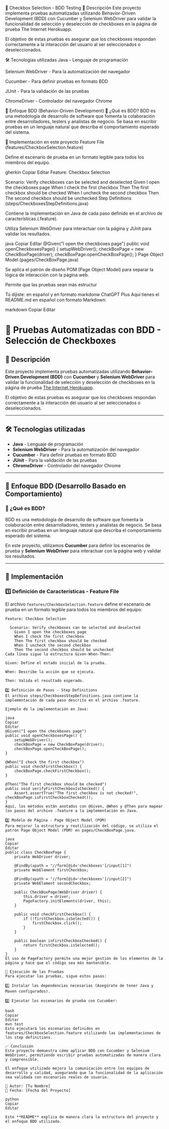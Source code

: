📌 Checkbox Selection - BDD Testing
📖 Descripción
Este proyecto implementa pruebas automatizadas utilizando Behavior-Driven Development (BDD) con Cucumber y Selenium WebDriver para validar la funcionalidad de selección y deselección de checkboxes en la página de prueba The Internet Herokuapp.

El objetivo de estas pruebas es asegurar que los checkboxes respondan correctamente a la interacción del usuario al ser seleccionados o deseleccionados.

🛠️ Tecnologías utilizadas
Java - Lenguaje de programación

Selenium WebDriver - Para la automatización del navegador

Cucumber - Para definir pruebas en formato BDD

JUnit - Para la validación de las pruebas

ChromeDriver - Controlador del navegador Chrome

📌 Enfoque BDD (Behavior-Driven Development)
📝 ¿Qué es BDD?
BDD es una metodología de desarrollo de software que fomenta la colaboración entre desarrolladores, testers y analistas de negocio. Se basa en escribir pruebas en un lenguaje natural que describa el comportamiento esperado del sistema.

📜 Implementación en este proyecto
Feature File (features/CheckboxSelection.feature)

Define el escenario de prueba en un formato legible para todos los miembros del equipo.

gherkin
Copiar
Editar
Feature: Checkbox Selection

  Scenario: Verify checkboxes can be selected and deselected
    Given I open the checkboxes page
    When I check the first checkbox
    Then The first checkbox should be checked
    When I uncheck the second checkbox
    Then The second checkbox should be unchecked
Step Definitions (steps/CheckboxesStepDefinitions.java)

Contiene la implementación en Java de cada paso definido en el archivo de características (.feature).

Utiliza Selenium WebDriver para interactuar con la página y JUnit para validar los resultados.

java
Copiar
Editar
@Given("I open the checkboxes page")
public void openCheckboxesPage() {
    setupWebDriver();
    checkBoxPage = new CheckBoxPage(driver);
    checkBoxPage.openCheckBoxPage();
}
Page Object Model (pages/CheckBoxPage.java)

Se aplica el patrón de diseño POM (Page Object Model) para separar la lógica de interacción con la página web.

Permite que las pruebas sean más estructur






Tú dijiste:
en español y en formato markdonw
ChatGPT Plus
Aquí tienes el README.md en español con formato Markdown:

markdown
Copiar
Editar
# 📌 Pruebas Automatizadas con BDD - Selección de Checkboxes  

## 📖 Descripción  

Este proyecto implementa pruebas automatizadas utilizando **Behavior-Driven Development (BDD)** con **Cucumber** y **Selenium WebDriver** para validar la funcionalidad de selección y deselección de checkboxes en la página de prueba [The Internet Herokuapp](https://the-internet.herokuapp.com/checkboxes).  

El objetivo de estas pruebas es asegurar que los checkboxes respondan correctamente a la interacción del usuario al ser seleccionados o deseleccionados.  

---

## 🛠️ Tecnologías utilizadas  

- **Java** - Lenguaje de programación  
- **Selenium WebDriver** - Para la automatización del navegador  
- **Cucumber** - Para definir pruebas en formato BDD  
- **JUnit** - Para la validación de las pruebas  
- **ChromeDriver** - Controlador del navegador Chrome  

---

## 📌 Enfoque BDD (Desarrollo Basado en Comportamiento)  

### 📝 ¿Qué es BDD?  
BDD es una metodología de desarrollo de software que fomenta la colaboración entre desarrolladores, testers y analistas de negocio. Se basa en escribir pruebas en un lenguaje natural que describa el comportamiento esperado del sistema.  

En este proyecto, utilizamos **Cucumber** para definir los escenarios de prueba y **Selenium WebDriver** para interactuar con la página web y validar los resultados.  

---

## 📜 Implementación  

### 1️⃣ **Definición de Características - Feature File**  

El archivo `features/CheckboxSelection.feature` define el escenario de prueba en un formato legible para todos los miembros del equipo:  

```gherkin
Feature: Checkbox Selection

  Scenario: Verify checkboxes can be selected and deselected
    Given I open the checkboxes page
    When I check the first checkbox
    Then The first checkbox should be checked
    When I uncheck the second checkbox
    Then The second checkbox should be unchecked
Cada línea sigue la estructura Given-When-Then:

Given: Define el estado inicial de la prueba.

When: Describe la acción que se ejecuta.

Then: Valida el resultado esperado.

2️⃣ Definición de Pasos - Step Definitions
El archivo steps/CheckboxesStepDefinitions.java contiene la implementación de cada paso descrito en el archivo .feature.

Ejemplo de la implementación en Java:

java
Copiar
Editar
@Given("I open the checkboxes page")
public void openCheckboxesPage() {
    setupWebDriver();
    checkBoxPage = new CheckBoxPage(driver);
    checkBoxPage.openCheckBoxPage();
}

@When("I check the first checkbox")
public void checkFirstCheckbox() {
    checkBoxPage.checkFirstCheckbox();
}

@Then("The first checkbox should be checked")
public void verifyFirstCheckboxIsChecked() {
    Assert.assertTrue("The first checkbox is not checked!", checkBoxPage.isFirstCheckboxChecked());
}
Aquí, los métodos están anotados con @Given, @When y @Then para mapear los pasos del archivo .feature a la implementación en Java.

3️⃣ Modelo de Página - Page Object Model (POM)
Para mejorar la estructura y reutilización del código, se utiliza el patrón Page Object Model (POM) en pages/CheckBoxPage.java.

java
Copiar
Editar
public class CheckBoxPage {
    private WebDriver driver;

    @FindBy(xpath = "//form[@id='checkboxes']/input[1]")
    private WebElement firstCheckbox;

    @FindBy(xpath = "//form[@id='checkboxes']/input[2]")
    private WebElement secondCheckbox;

    public CheckBoxPage(WebDriver driver) {
        this.driver = driver;
        PageFactory.initElements(driver, this);
    }

    public void checkFirstCheckbox() {
        if (!firstCheckbox.isSelected()) {
            firstCheckbox.click();
        }
    }

    public boolean isFirstCheckboxChecked() {
        return firstCheckbox.isSelected();
    }
}
El uso de PageFactory permite una mejor gestión de los elementos de la página y hace que el código sea más mantenible.

🚀 Ejecución de las Pruebas
Para ejecutar las pruebas, sigue estos pasos:

1️⃣ Instalar las dependencias necesarias (Asegúrate de tener Java y Maven configurados).

2️⃣ Ejecutar los escenarios de prueba con Cucumber:

bash
Copiar
Editar
mvn test
Esto ejecutará los escenarios definidos en features/CheckboxSelection.feature utilizando las implementaciones de los step definitions.

✅ Conclusión
Este proyecto demuestra cómo aplicar BDD con Cucumber y Selenium WebDriver, permitiendo escribir pruebas automatizadas de manera clara y comprensible.

El enfoque utilizado mejora la comunicación entre los equipos de desarrollo y calidad, asegurando que la funcionalidad de la aplicación sea validada con escenarios reales de usuario.

📌 Autor: [Tu Nombre]
📅 Fecha: [Fecha del Proyecto]

python
Copiar
Editar

Este **README** explica de manera clara la estructura del proyecto y el enfoque BDD utilizado. 